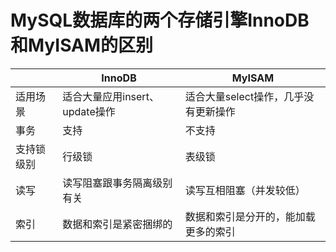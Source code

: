 # MySQL数据库的两个存储引擎InnoDB和MyISAM的区别

|            | InnoDB                         | MyISAM                               |
| ---------- | ------------------------------ | ------------------------------------ |
| 适用场景   | 适合大量应用insert、update操作 | 适合大量select操作，几乎没有更新操作 |
| 事务       | 支持                           | 不支持                               |
| 支持锁级别 | 行级锁                         | 表级锁                               |
| 读写       | 读写阻塞跟事务隔离级别有关     | 读写互相阻塞（并发较低）             |
| 索引       | 数据和索引是紧密捆绑的         | 数据和索引是分开的，能加载更多的索引 |

